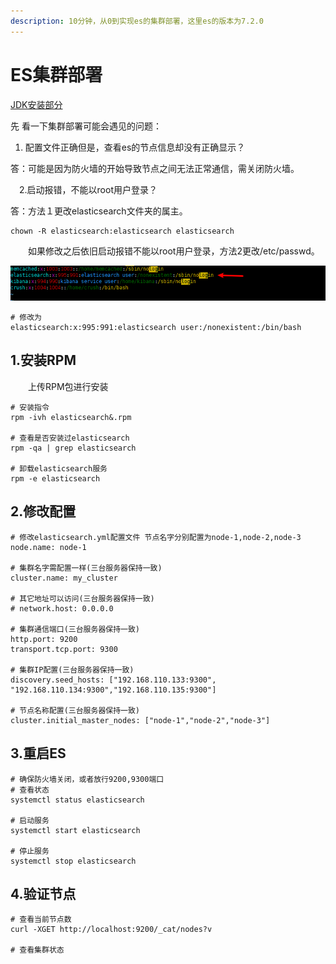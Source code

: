 ```yaml
---
description: 10分钟，从0到实现es的集群部署，这里es的版本为7.2.0
---
```


# ES集群部署

[JDK安装部分](../huan-jing-da-jian/jdk-install.md)

先 看一下集群部署可能会遇见的问题：

1. 配置文件正确但是，查看es的节点信息却没有正确显示？

答：可能是因为防火墙的开始导致节点之间无法正常通信，需关闭防火墙。

　2.启动报错，不能以root用户登录？

答：方法１更改elasticsearch文件夹的属主。

```
chown -R elasticsearch:elasticsearch elasticsearch
```

　　如果修改之后依旧启动报错不能以root用户登录，方法2更改/etc/passwd。

![/etc/passwd](<../.gitbook/assets/image (10).png>)

```
# 修改为
elasticsearch:x:995:991:elasticsearch user:/nonexistent:/bin/bash
```

## 1.安装RPM

　　上传RPM包进行安装

```
# 安装指令
rpm -ivh elasticsearch&.rpm

# 查看是否安装过elasticsearch
rpm -qa | grep elasticsearch

# 卸载elasticsearch服务
rpm -e elasticsearch
```

## 2.修改配置

```
# 修改elasticsearch.yml配置文件 节点名字分别配置为node-1,node-2,node-3
node.name: node-1

# 集群名字需配置一样(三台服务器保持一致)
cluster.name: my_cluster

# 其它地址可以访问(三台服务器保持一致)
# network.host: 0.0.0.0

# 集群通信端口(三台服务器保持一致)
http.port: 9200
transport.tcp.port: 9300

# 集群IP配置(三台服务器保持一致)
discovery.seed_hosts: ["192.168.110.133:9300", "192.168.110.134:9300","192.168.110.135:9300"]

# 节点名称配置(三台服务器保持一致)
cluster.initial_master_nodes: ["node-1","node-2","node-3"]
```

## 3.重启ES

```
# 确保防火墙关闭，或者放行9200,9300端口
# 查看状态
systemctl status elasticsearch

# 启动服务
systemctl start elasticsearch

# 停止服务
systemctl stop elasticsearch
```

## 4.验证节点

```
# 查看当前节点数
curl -XGET http://localhost:9200/_cat/nodes?v

# 查看集群状态

```
